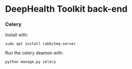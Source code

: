# DeepHealth Toolkit back-end

### Celery

Install with:
```
sudo apt install rabbitmq-server
```
Run the celery deamon with: 
```
python manage.py celery
```
